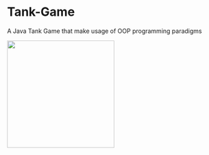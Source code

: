 # Tank-Game
A Java Tank Game that make usage of OOP programming paradigms



<img src= "http://g.recordit.co/NGYlxrrGYl.gif" width=250><br>

